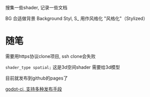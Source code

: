  搜集一些shader, 记录一些文档

BG       合适做背景 Background
Styl, S_ 用作风格化 "风格化"（Stylized）


# 随笔
需要用https协议clone项目, ssh clone会失败

`shader_type spatial;` 这是3d空间shader 需要给3d模型


目前就发布到github的pages了

[godot-ci, 支持多种发布手段](https://github.com/marketplace/actions/godot-ci)
